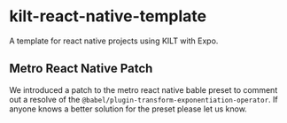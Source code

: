 # kilt-react-native-template

A template for react native projects using KILT with Expo.

## Metro React Native Patch

We introduced a patch to the metro react native bable preset to comment out a resolve of the `@babel/plugin-transform-exponentiation-operator`. If anyone knows a better solution for the preset please let us know.
